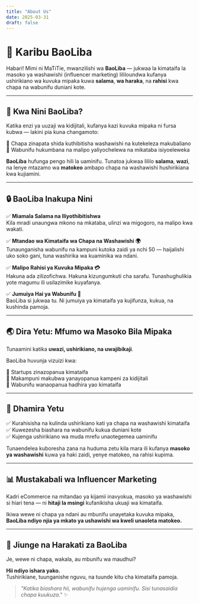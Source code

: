 ```yaml
---
title: "About Us"
date: 2025-03-31
draft: false
---
```


# 🌟 Karibu BaoLiba

Habari! Mimi ni MaTiTie, mwanzilishi wa **BaoLiba** — jukwaa la kimataifa la masoko ya washawishi (influencer marketing) lililoundwa kufanya ushirikiano wa kuvuka mipaka kuwa **salama**, **wa haraka**, na **rahisi** kwa chapa na wabunifu duniani kote.

---

## 🚀 Kwa Nini BaoLiba?

Katika enzi ya uuzaji wa kidijitali, kufanya kazi kuvuka mipaka ni fursa kubwa — lakini pia kuna changamoto:

📌 Chapa zinapata shida kuthibitisha washawishi na kutekeleza makubaliano  
📌 Wabunifu hukumbana na malipo yaliyochelewa na mikataba isiyoeleweka

**BaoLiba** hufunga pengo hili la uaminifu. Tunatoa jukwaa lililo **salama**, **wazi**, na lenye mtazamo wa **matokeo** ambapo chapa na washawishi hushirikiana kwa kujiamini.

---

## 🔒 BaoLiba Inakupa Nini

✅ **Miamala Salama na Iliyothibitishwa**  
Kila mradi unaungwa mkono na mkataba, ulinzi wa migogoro, na malipo kwa wakati.

✅ **Mtandao wa Kimataifa wa Chapa na Washawishi 🌍**  
Tunaunganisha wabunifu na kampuni kutoka zaidi ya nchi 50 — haijalishi uko soko gani, tuna washirika wa kuaminika wa ndani.

✅ **Malipo Rahisi ya Kuvuka Mipaka 💳**  
Hakuna ada zilizofichwa. Hakuna kizungumkuti cha sarafu. Tunashughulikia yote magumu ili usilazimike kuyafanya.

✅ **Jumuiya Hai ya Wabunifu 🤝**  
BaoLiba si jukwaa tu. Ni jumuiya ya kimataifa ya kujifunza, kukua, na kushinda pamoja.

---

## 🌏 Dira Yetu: Mfumo wa Masoko Bila Mipaka

Tunaamini katika **uwazi, ushirikiano, na uwajibikaji**.

BaoLiba huvunja vizuizi kwa:

🚀 Startups zinazopanua kimataifa  
🏢 Makampuni makubwa yanayopanua kampeni za kidijitali  
🎥 Wabunifu wanaopanua hadhira yao kimataifa  

---

## 🎯 Dhamira Yetu

✅ Kurahisisha na kulinda ushirikiano kati ya chapa na washawishi kimataifa  
✅ Kuwezesha biashara na wabunifu kukua duniani kote  
✅ Kujenga ushirikiano wa muda mrefu unaotegemea uaminifu  

Tunaendelea kuboresha zana na huduma zetu kila mara ili kufanya **masoko ya washawishi** kuwa ya haki zaidi, yenye matokeo, na rahisi kupima.

---

## 📊 Mustakabali wa Influencer Marketing

Kadri eCommerce na mitandao ya kijamii inavyokua, masoko ya washawishi si hiari tena — ni **hitaji la msingi** kufanikisha ukuaji wa kimataifa.

Ikiwa wewe ni chapa ya ndani au mbunifu unayetaka kuvuka mipaka, **BaoLiba ndiyo njia ya mkato ya ushawishi wa kweli unaoleta matokeo.**

---

## 🤝 Jiunge na Harakati za BaoLiba

Je, wewe ni chapa, wakala, au mbunifu wa maudhui?

**Hii ndiyo ishara yako.**  
Tushirikiane, tuunganishe nguvu, na tuunde kitu cha kimataifa pamoja.

> _"Katika biashara hii, wabunifu hujenga uaminifu. Sisi tunasaidia chapa kuukuza."_ ✨
